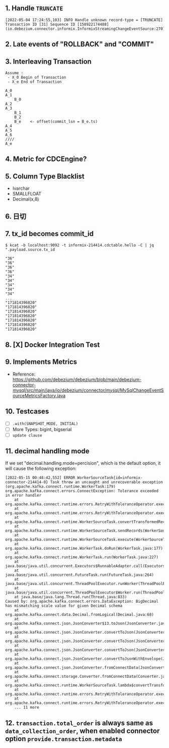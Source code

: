 
## 1. Handle `TRUNCATE`

```text
[2022-05-04 17:24:55,103] INFO Handle unknown record-type = [TRUNCATE] Transaction ID [31] Sequence ID [158922174488] (io.debezium.connector.informix.InformixStreamingChangeEventSource:270)
```

## 2. Late events of "ROLLBACK" and "COMMIT"

## 3. Interleaving Transaction

```
Assume : 
 - X_0 Begin of Transaction
 - X_e End of Transaction

A_0
A_1
    B_0
A_2
A_3
    B_1
    B_2
    B_e    <- offset(commit_lsn = B_e.ts)
A_4
A_5
A_6
////
A_e
```

## 4. Metric for CDCEngine?


## 5. Column Type Blacklist

- lvarchar
- SMALLFLOAT
- Decimal(x,8)

## 6. 日切

## 7. tx_id becomes commit_id

```text
$ kcat -b localhost:9092 -t informix-214414.cdctable.hello -C | jq ".payload.source.tx_id

"36"
"36"
"36"
"36"
"34"
"34"
"34"
"34"
"34"
...
"171814396820"
"171814396820"
"171814396820"
"171814396820"
"171814396820"
"171814396820"
"171814396820"
```

## 8. [X] Docker Integration Test

## 9. Implements Metrics

- Reference: https://github.com/debezium/debezium/blob/main/debezium-connector-mysql/src/main/java/io/debezium/connector/mysql/MySqlChangeEventSourceMetricsFactory.java

## 10. Testcases

- [ ] `.with(SNAPSHOT_MODE, INITIAL)`
- [ ] More Types: bigint, bigserial
- [ ] `update clause`

## 11. decimal handling mode

If we set "decimal.handling.mode=percision", which is the default option, it will cause the following exception:

```text
[2022-05-15 00:48:42,552] ERROR WorkerSourceTask{id=informix-connector-214414-0} Task threw an uncaught and unrecoverable exception (org.apache.kafka.connect.runtime.WorkerTask:179)
org.apache.kafka.connect.errors.ConnectException: Tolerance exceeded in error handler
	at org.apache.kafka.connect.runtime.errors.RetryWithToleranceOperator.execAndHandleError(RetryWithToleranceOperator.java:178)
	at org.apache.kafka.connect.runtime.errors.RetryWithToleranceOperator.execute(RetryWithToleranceOperator.java:104)
	at org.apache.kafka.connect.runtime.WorkerSourceTask.convertTransformedRecord(WorkerSourceTask.java:290)
	at org.apache.kafka.connect.runtime.WorkerSourceTask.sendRecords(WorkerSourceTask.java:316)
	at org.apache.kafka.connect.runtime.WorkerSourceTask.execute(WorkerSourceTask.java:240)
	at org.apache.kafka.connect.runtime.WorkerTask.doRun(WorkerTask.java:177)
	at org.apache.kafka.connect.runtime.WorkerTask.run(WorkerTask.java:227)
	at java.base/java.util.concurrent.Executors$RunnableAdapter.call(Executors.java:539)
	at java.base/java.util.concurrent.FutureTask.run(FutureTask.java:264)
	at java.base/java.util.concurrent.ThreadPoolExecutor.runWorker(ThreadPoolExecutor.java:1136)
	at java.base/java.util.concurrent.ThreadPoolExecutor$Worker.run(ThreadPoolExecutor.java:635)
	at java.base/java.lang.Thread.run(Thread.java:833)
Caused by: org.apache.kafka.connect.errors.DataException: BigDecimal has mismatching scale value for given Decimal schema
	at org.apache.kafka.connect.data.Decimal.fromLogical(Decimal.java:68)
	at org.apache.kafka.connect.json.JsonConverter$13.toJson(JsonConverter.java:206)
	at org.apache.kafka.connect.json.JsonConverter.convertToJson(JsonConverter.java:606)
	at org.apache.kafka.connect.json.JsonConverter.convertToJson(JsonConverter.java:693)
	at org.apache.kafka.connect.json.JsonConverter.convertToJson(JsonConverter.java:693)
	at org.apache.kafka.connect.json.JsonConverter.convertToJsonWithEnvelope(JsonConverter.java:581)
	at org.apache.kafka.connect.json.JsonConverter.fromConnectData(JsonConverter.java:335)
	at org.apache.kafka.connect.storage.Converter.fromConnectData(Converter.java:62)
	at org.apache.kafka.connect.runtime.WorkerSourceTask.lambda$convertTransformedRecord$2(WorkerSourceTask.java:290)
	at org.apache.kafka.connect.runtime.errors.RetryWithToleranceOperator.execAndRetry(RetryWithToleranceOperator.java:128)
	at org.apache.kafka.connect.runtime.errors.RetryWithToleranceOperator.execAndHandleError(RetryWithToleranceOperator.java:162)
	... 11 more
```

## 12. `transaction.total_order` is always same as `data_collection_order`, when enabled connector option `provide.transaction.metadata`


